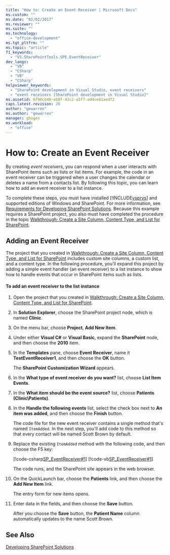 ```yaml
---
title: "How to: Create an Event Receiver | Microsoft Docs"
ms.custom: ""
ms.date: "02/02/2017"
ms.reviewer: ""
ms.suite: ""
ms.technology: 
  - "office-development"
ms.tgt_pltfrm: ""
ms.topic: "article"
f1_keywords: 
  - "VS.SharePointTools.SPE.EventReceiver"
dev_langs: 
  - "VB"
  - "CSharp"
  - "VB"
  - "CSharp"
helpviewer_keywords: 
  - "SharePoint development in Visual Studio, event receivers"
  - "event receivers [SharePoint development in Visual Studio]"
ms.assetid: 6f90cb48-eb8f-43c2-a3f7-ed4ce81aedf2
caps.latest.revision: 20
author: "gewarren"
ms.author: "gewarren"
manager: ghogen
ms.workload: 
  - "office"
---
```

# How to: Create an Event Receiver
  By creating *event receivers*, you can respond when a user interacts with SharePoint items such as lists or list items. For example, the code in an event receiver can be triggered when a user changes the calendar or deletes a name from a contacts list. By following this topic, you can learn how to add an event receiver to a list instance.  
  
 To complete these steps, you must have installed [!INCLUDE[vsprvs](../sharepoint/includes/vsprvs-md.md)] and supported editions of Windows and SharePoint. For more information, see [Requirements for Developing SharePoint Solutions](../sharepoint/requirements-for-developing-sharepoint-solutions.md). Because this example requires a SharePoint project, you also must have completed the procedure in the topic [Walkthrough: Create a Site Column, Content Type, and List for SharePoint](../sharepoint/walkthrough-create-a-site-column-content-type-and-list-for-sharepoint.md).  
  
## Adding an Event Receiver  
 The project that you created in [Walkthrough: Create a Site Column, Content Type, and List for SharePoint](../sharepoint/walkthrough-create-a-site-column-content-type-and-list-for-sharepoint.md) includes custom site columns, a custom list, and a content type. In the following procedure, you'll expand this project by adding a simple event handler (an event receiver) to a list instance to show how to handle events that occur in SharePoint items such as lists.  
  
#### To add an event receiver to the list instance  
  
1.  Open the project that you created in [Walkthrough: Create a Site Column, Content Type, and List for SharePoint](../sharepoint/walkthrough-create-a-site-column-content-type-and-list-for-sharepoint.md).  
  
2.  In **Solution Explorer**, choose the SharePoint project node, which is named **Clinic**.  
  
3.  On the menu bar, choose **Project**, **Add New Item**.  
  
4.  Under either **Visual C#** or **Visual Basic**, expand the **SharePoint** node, and then choose the **2010** item.  
  
5.  In the **Templates** pane, choose **Event Receiver**, name it **TestEventReceiver1**, and then choose the **OK** button.  
  
     The **SharePoint Customization Wizard** appears.  
  
6.  In the **What type of event receiver do you want?** list, choose **List Item Events**.  
  
7.  In the **What item should be the event source?** list, choose **Patients (Clinic\Patients)**.  
  
8.  In the **Handle the following events** list, select the check box next to **An item was added**, and then choose the **Finish** button.  
  
     The code file for the new event receiver contains a single method that's named `ItemAdded`. In the next step, you'll add code to this method so that every contact will be named Scott Brown by default.  
  
9. Replace the existing `ItemAdded` method with the following code, and then choose the F5 key:  
  
     [!code-csharp[SP_EventReceiver#1](../sharepoint/codesnippet/CSharp/CustomField1/TestEventReceiver1/TestEventReceiver1.cs#1)]
     [!code-vb[SP_EventReceiver#1](../sharepoint/codesnippet/VisualBasic/CustomField1_VB/EventReceiver1/EventReceiver1.vb#1)]  
  
     The code runs, and the SharePoint site appears in the web browser.  
  
10. On the QuickLaunch bar, choose the **Patients** link, and then choose the **Add New Item** link.  
  
     The entry form for new items opens.  
  
11. Enter data in the fields, and then choose the **Save** button.  
  
     After you choose the **Save** button, the **Patient Name** column automatically updates to the name Scott Brown.  
  
## See Also  
 [Developing SharePoint Solutions](../sharepoint/developing-sharepoint-solutions.md)  
  
  